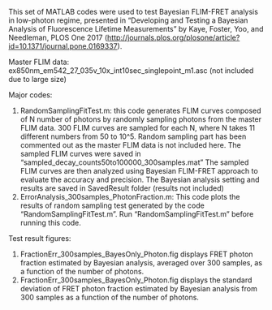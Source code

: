 This set of MATLAB codes were used to test Bayesian FLIM-FRET analysis in low-photon regime, presented in “Developing and Testing a Bayesian Analysis of Fluorescence Lifetime Measurements” by Kaye, Foster, Yoo, and Needleman, PLOS One 2017 (http://journals.plos.org/plosone/article?id=10.1371/journal.pone.0169337).

Master FLIM data: ex850nm_em542_27_035v_10x_int10sec_singlepoint_m1.asc (not included due to large size)

Major codes:
1. RandomSamplingFitTest.m: this code generates FLIM curves composed of N number of photons by randomly sampling photons from the master FLIM data. 300 FLIM curves are sampled for each N, where N takes 11 different numbers from 50 to 10^5. 
Random sampling part has been commented out as the master FLIM data is not included here. 
The sampled FLIM curves were saved in “sampled_decay_counts50to100000_300samples.mat”
The sampled FLIM curves are then analyzed using Bayesian FLIM-FRET approach to evaluate the accuracy and precision. 
The Bayesian analysis setting and results are saved in SavedResult folder (results not included)
2. ErrorAnalysis_300samples_PhotonFraction.m: This code plots the results of random sampling test generated by the code “RandomSamplingFitTest.m”. Run “RandomSamplingFitTest.m” before running this code.


Test result figures: 
1. FractionErr_300samples_BayesOnly_Photon.fig displays FRET photon fraction estimated by Bayesian analysis, averaged over 300 samples, as a function of the number of photons. 
2. FractionErr_300samples_BayesOnly_Photon.fig displays the standard deviation of FRET photon fraction estimated by Bayesian analysis from 300 samples as a function of the number of photons. 
